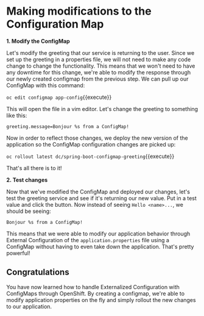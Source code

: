 # Making modifications to the Configuration Map

**1. Modify the ConfigMap**

Let's modify the greeting that our service is returning to the user. Since we set up the greeting in a properties file, we will not need to make any code change to change the functionality. This means that we won't need to have any downtime for this change, we're able to modify the response through our newly created configmap from the previous step. We can pull up our ConfigMap with this command:

``oc edit configmap app-config``{{execute}}

This will open the file in a vim editor. Let's change the greeting to something like this:

`greeting.message=Bonjour %s from a ConfigMap!`

Now in order to reflect those changes, we deploy the new version of the application so the ConfigMap configuration changes are picked up:

``oc rollout latest dc/spring-boot-configmap-greeting``{{execute}}

That's all there is to it!

**2. Test changes**

Now that we've modified the ConfigMap and deployed our changes, let's test the greeting service and see if it's returning our new value.
Put in a test value and click the button. Now instead of seeing `Hello <name>...`, we should be seeing: 

`Bonjour %s from a ConfigMap!`

<!-- `Bonjour <name>...`! 

![Bonjour Message](../../assets/middleware/rhoar-microservices/bonjour-message-minier.png) -->

This means that we were able to modify our application behavior through External Configuration of the `application.properties` file using a ConfigMap without having to even take down the application. That's pretty powerful!

## Congratulations

You have now learned how to handle Externalized Configuration with ConfigMaps through OpenShift. By creating a configmap, we're able to modify application properties on the fly and simply rollout the new changes to our application.